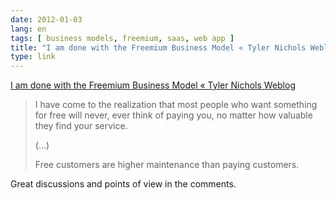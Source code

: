 ```yaml
---
date: 2012-01-03
lang: en
tags: [ business models, freemium, saas, web app ]
title: "I am done with the Freemium Business Model « Tyler Nichols Weblog"
type: link
---
```


[I am done with the Freemium Business Model « Tyler Nichols
Weblog](http://www.tylernichols.com/web-development/i-am-done-with-the-freemium-business-model)

> I have come to the realization that most people who want something for
> free will never, ever think of paying you, no matter how valuable they
> find your service.
>
> (...)
>
> Free customers are higher maintenance than paying customers.

Great discussions and points of view in the comments.

